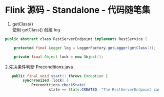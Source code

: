 # Flink 源码 - Standalone - 代码随笔集  


1. getClass()    
使用 getClass() 创建 log 
```java
public abstract class RestServerEndpoint implements RestService {

    protected final Logger log = LoggerFactory.getLogger(getClass());

    private final Object lock = new Object();
```

2.先决条件判断 
Preconditions.java  
```java
   public final void start() throws Exception {
        synchronized (lock) {
            Preconditions.checkState(
                    state == State.CREATED, "The RestServerEndpoint cannot be restarted.");

```
